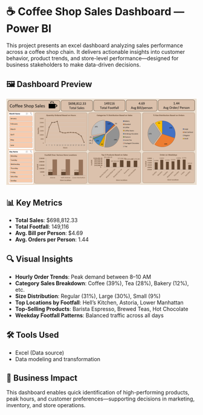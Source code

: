 # ☕ Coffee Shop Sales Dashboard — Power BI

This project presents an excel dashboard analyzing sales performance across a coffee shop chain. It delivers actionable insights into customer behavior, product trends, and store-level performance—designed for business stakeholders to make data-driven decisions.

## 🖼️ Dashboard Preview
![Dashboard Preview](./Coffee_Project.png)

## 📊 Key Metrics
- **Total Sales**: $698,812.33  
- **Total Footfall**: 149,116  
- **Avg. Bill per Person**: $4.69  
- **Avg. Orders per Person**: 1.44  

## 🔍 Visual Insights
- **Hourly Order Trends**: Peak demand between 8–10 AM  
- **Category Sales Breakdown**: Coffee (39%), Tea (28%), Bakery (12%), etc.  
- **Size Distribution**: Regular (31%), Large (30%), Small (9%)  
- **Top Locations by Footfall**: Hell’s Kitchen, Astoria, Lower Manhattan  
- **Top-Selling Products**: Barista Espresso, Brewed Teas, Hot Chocolate  
- **Weekday Footfall Patterns**: Balanced traffic across all days

## 🛠 Tools Used
- Excel (Data source)
- Data modeling and transformation

## 🎯 Business Impact
This dashboard enables quick identification of high-performing products, peak hours, and customer preferences—supporting decisions in marketing, inventory, and store operations.

